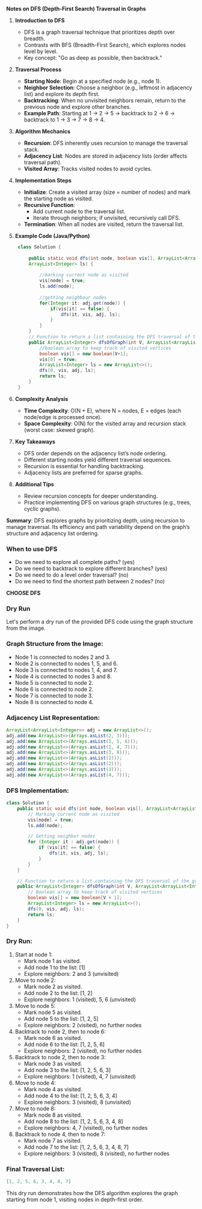 
**Notes on DFS (Depth-First Search) Traversal in Graphs**

1. **Introduction to DFS**  
   - DFS is a graph traversal technique that prioritizes depth over breadth.  
   - Contrasts with BFS (Breadth-First Search), which explores nodes level by level.  
   - Key concept: "Go as deep as possible, then backtrack."

2. **Traversal Process**  
   - **Starting Node**: Begin at a specified node (e.g., node 1).  
   - **Neighbor Selection**: Choose a neighbor (e.g., leftmost in adjacency list) and explore its depth first.  
   - **Backtracking**: When no unvisited neighbors remain, return to the previous node and explore other branches.  
   - **Example Path**: Starting at 1 → 2 → 5 → backtrack to 2 → 6 → backtrack to 1 → 3 → 7 → 8 → 4.  

3. **Algorithm Mechanics**  
   - **Recursion**: DFS inherently uses recursion to manage the traversal stack.  
   - **Adjacency List**: Nodes are stored in adjacency lists (order affects traversal path).  
   - **Visited Array**: Tracks visited nodes to avoid cycles.  

4. **Implementation Steps**  
   - **Initialize**: Create a visited array (size = number of nodes) and mark the starting node as visited.  
   - **Recursive Function**:  
     - Add current node to the traversal list.  
     - Iterate through neighbors; if unvisited, recursively call DFS.  
   - **Termination**: When all nodes are visited, return the traversal list.  

5. **Example Code (Java/Python)**  
   ```java
    class Solution {
        
        public static void dfs(int node, boolean vis[], ArrayList<ArrayList<Integer>> adj, 
        ArrayList<Integer> ls) {
            
            //marking current node as visited
            vis[node] = true;
            ls.add(node);
            
            //getting neighbour nodes
            for(Integer it: adj.get(node)) {
                if(vis[it] == false) {
                    dfs(it, vis, adj, ls);
                }
            }
        }
        // Function to return a list containing the DFS traversal of the graph.
        public ArrayList<Integer> dfsOfGraph(int V, ArrayList<ArrayList<Integer>> adj) {
            //boolean array to keep track of visited vertices
            boolean vis[] = new boolean[V+1];
            vis[0] = true; 
            ArrayList<Integer> ls = new ArrayList<>();
            dfs(0, vis, adj, ls); 
            return ls; 
        }
    }
   ```  

6. **Complexity Analysis**  
   - **Time Complexity**: O(N + E), where N = nodes, E = edges (each node/edge is processed once).  
   - **Space Complexity**: O(N) for the visited array and recursion stack (worst case: skewed graph).  

7. **Key Takeaways**  
   - DFS order depends on the adjacency list’s node ordering.  
   - Different starting nodes yield different traversal sequences.  
   - Recursion is essential for handling backtracking.  
   - Adjacency lists are preferred for sparse graphs.  

8. **Additional Tips**  
   - Review recursion concepts for deeper understanding.  
   - Practice implementing DFS on various graph structures (e.g., trees, cyclic graphs).  

**Summary**: DFS explores graphs by prioritizing depth, using recursion to manage traversal. Its efficiency and path variability depend on the graph’s structure and adjacency list ordering.

### When to use DFS


- Do we need to explore all complete paths? (yes)
- Do we need to backtrack to explore different branches? (yes)
- Do we need to do a level order traversal? (no)
- Do we need to find the shortest path between 2 nodes? (no)

 **CHOOSE DFS**

### Dry Run 

Let's perform a dry run of the provided DFS code using the graph structure from the image.

### Graph Structure from the Image:
- Node 1 is connected to nodes 2 and 3.
- Node 2 is connected to nodes 1, 5, and 6.
- Node 3 is connected to nodes 1, 4, and 7.
- Node 4 is connected to nodes 3 and 8.
- Node 5 is connected to node 2.
- Node 6 is connected to node 2.
- Node 7 is connected to node 3.
- Node 8 is connected to node 4.

### Adjacency List Representation:
```java
ArrayList<ArrayList<Integer>> adj = new ArrayList<>();
adj.add(new ArrayList<>(Arrays.asList(2, 3)));
adj.add(new ArrayList<>(Arrays.asList(1, 5, 6)));
adj.add(new ArrayList<>(Arrays.asList(1, 4, 7)));
adj.add(new ArrayList<>(Arrays.asList(3, 8)));
adj.add(new ArrayList<>(Arrays.asList(2)));
adj.add(new ArrayList<>(Arrays.asList(2)));
adj.add(new ArrayList<>(Arrays.asList(3)));
adj.add(new ArrayList<>(Arrays.asList(4, 7)));
```

### DFS Implementation:
```java
class Solution {
    public static void dfs(int node, boolean vis[], ArrayList<ArrayList<Integer>> adj, ArrayList<Integer> ls) {
        // Marking current node as visited
        vis[node] = true;
        ls.add(node);

        // Getting neighbor nodes
        for (Integer it : adj.get(node)) {
            if (vis[it] == false) {
                dfs(it, vis, adj, ls);
            }
        }
    }

    // Function to return a list containing the DFS traversal of the graph.
    public ArrayList<Integer> dfsOfGraph(int V, ArrayList<ArrayList<Integer>> adj) {
        // Boolean array to keep track of visited vertices
        boolean vis[] = new boolean[V + 1];
        ArrayList<Integer> ls = new ArrayList<>();
        dfs(0, vis, adj, ls);
        return ls;
    }
}
```

### Dry Run:
1. Start at node 1:
   - Mark node 1 as visited.
   - Add node 1 to the list: [1]
   - Explore neighbors: 2 and 3 (unvisited)
2. Move to node 2:
   - Mark node 2 as visited.
   - Add node 2 to the list: [1, 2]
   - Explore neighbors: 1 (visited), 5, 6 (unvisited)
3. Move to node 5:
   - Mark node 5 as visited.
   - Add node 5 to the list: [1, 2, 5]
   - Explore neighbors: 2 (visited), no further nodes
4. Backtrack to node 2, then to node 6:
   - Mark node 6 as visited.
   - Add node 6 to the list: [1, 2, 5, 6]
   - Explore neighbors: 2 (visited), no further nodes
5. Backtrack to node 2, then to node 3:
   - Mark node 3 as visited.
   - Add node 3 to the list: [1, 2, 5, 6, 3]
   - Explore neighbors: 1 (visited), 4, 7 (unvisited)
6. Move to node 4:
   - Mark node 4 as visited.
   - Add node 4 to the list: [1, 2, 5, 6, 3, 4]
   - Explore neighbors: 3 (visited), 8 (unvisited)
7. Move to node 8:
   - Mark node 8 as visited.
   - Add node 8 to the list: [1, 2, 5, 6, 3, 4, 8]
   - Explore neighbors: 4, 7 (visited), no further nodes
8. Backtrack to node 4, then to node 7:
   - Mark node 7 as visited.
   - Add node 7 to the list: [1, 2, 5, 6, 3, 4, 8, 7]
   - Explore neighbors: 3 (visited), 8 (visited), no further nodes

### Final Traversal List:
```java
[1, 2, 5, 6, 3, 4, 8, 7]
```

This dry run demonstrates how the DFS algorithm explores the graph starting from node 1, visiting nodes in depth-first order.
